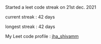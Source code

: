 Started a leet code streak on 21st dec. 2021

current streak : 42 days

longest streak : 42 days

My Leet code profile : [jha_shivamm](https://leetcode.com/jha_shivamm/)


